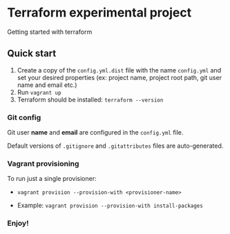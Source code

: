 # Terraform experimental project
Getting started with terraform

## Quick start
1. Create a copy of the `config.yml.dist` file with the name `config.yml` and set your desired properties 
(ex: project name, project root path, git user name and email etc.) 
1. Run `vagrant up`
1. Terraform should be installed: `terraform --version`

### Git config
Git user **name** and **email** are configured in the `config.yml` file.

Default versions of `.gitignore` and `.gitattributes` files are auto-generated.

### Vagrant provisioning 
To run just a single provisioner:
- `vagrant provision --provision-with <provisioner-name>`

- Example: `vagrant provision --provision-with install-packages`

### Enjoy!
